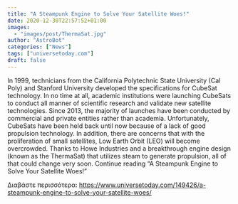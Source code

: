 ```yaml
---
title: "A Steampunk Engine to Solve Your Satellite Woes!"
date: 2020-12-30T22:57:52+01:00
images:
  - "images/post/ThermaSat.jpg"
author: "AstroBot"
categories: ["News"]
tags: ["universetoday.com"]
draft: false
---
```


In 1999, technicians from the California Polytechnic State University (Cal Poly) and Stanford University developed the specifications for CubeSat technology. In no time at all, academic institutions were launching CubeSats to conduct all manner of scientific research and validate new satellite technologies. Since 2013, the majority of launches have been conducted by commercial and private entities rather than academia.  Unfortunately, CubeSats have been held back until now because of a lack of good propulsion technology. In addition, there are concerns that with the proliferation of small satellites, Low Earth Orbit (LEO) will become overcrowded. Thanks to Howe Industries and a breakthrough engine design (known as the ThermaSat) that utilizes steam to generate propulsion, all of that could change very soon. Continue reading “A Steampunk Engine to Solve Your Satellite Woes!” 

Διαβάστε περισσότερα: https://www.universetoday.com/149426/a-steampunk-engine-to-solve-your-satellite-woes/
